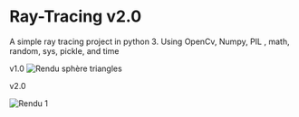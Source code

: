 # Ray-Tracing v2.0
A simple ray tracing project in python 3.
Using OpenCv, Numpy, PIL , math, random, sys, pickle, and time

v1.0
![Rendu sphère triangles](https://user-images.githubusercontent.com/84676550/119268784-c5cea280-bbf4-11eb-872d-d05b2b711458.png)

v2.0

![Rendu 1](https://user-images.githubusercontent.com/84676550/119371720-e9f2b800-bcb6-11eb-9953-b795987f3538.png)

